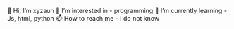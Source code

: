👋 Hi, I’m xyzaun
👀 I’m interested in - programming
🌱 I’m currently learning - Js, html, python
📫 How to reach me - I do not know
